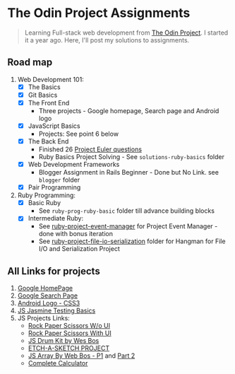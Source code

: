 # The Odin Project Assignments

> Learning Full-stack web development from [The Odin Project](https://www.theodinproject.com/). I started it a year ago. Here, I'll post my solutions to assignments.

## Road map
1. Web Development 101:
    - [x] The Basics
    - [x] Git Basics
    - [x] The Front End
        - Three projects - Google homepage, Search page and Android logo
    - [x] JavaScript Basics
        - Projects: See point 6 below
    - [x] The Back End
        - Finished 26 [Project Euler questions](https://github.com/cdadityang/project-euler)
        - Ruby Basics Project Solving - See `solutions-ruby-basics` folder
    - [x] Web Development Frameworks
        - Blogger Assignment in Rails Beginner - Done but No Link. see `blogger` folder
    - [x] Pair Programming

2. Ruby Programming:
    - [x] Basic Ruby
        - See `ruby-prog-ruby-basic` folder till advance building blocks
    - [x] Intermediate Ruby:
        - See [ruby-project-event-manager](https://github.com/cdadityang/odin-project-assignments/tree/master/ruby-project-event-manager) for Project Event Manager - done with bonus iteration
        - See [ruby-project-file-io-serialization](https://github.com/cdadityang/odin-project-assignments/tree/master/ruby-project-file-io-serialization) folder for Hangman for File I/O and Serialization Project

## All Links for projects
1. [Google HomePage](https://cdadityang.github.io/odin-project-assignments/google-homepage)
2. [Google Search Page](https://cdadityang.github.io/odin-project-assignments/google-search-page)
3. [Android Logo - CSS3](https://cdadityang.github.io/odin-project-assignments/android-logo-css3)
4. [JS Jasmine Testing Basics](https://github.com/cdadityang/odin-project-assignments/tree/master/js-jasmine/tests)
5. JS Projects Links:
    - [Rock Paper Scissors W/o UI](https://cdadityang.github.io/odin-project-assignments/javascript-exercises-solutions/projects/rock-paper-scissors/)
    - [Rock Paper Scissors With UI](https://cdadityang.github.io/odin-project-assignments/javascript-exercises-solutions/projects/rock-paper-scissors/index2.html)
    - [JS Drum Kit by Wes Bos](https://cdadityang.github.io/odin-project-assignments/javascript-exercises-solutions/projects/01-js-drum-kit/index.html)
    - [ETCH-A-SKETCH PROJECT](https://cdadityang.github.io/odin-project-assignments/javascript-exercises-solutions/projects/etch-a-sketch/)
    - [JS Array By Web Bos - P1](https://cdadityang.github.io/odin-project-assignments/javascript-exercises-solutions/projects/04-js-arrays/) and [Part 2](https://iamadityanagla.github.io/odin-project-assignments/javascript-exercises-solutions/projects/04-js-arrays/index2.html)
    - [Complete Calculator](https://cdadityang.github.io/odin-project-assignments/javascript-exercises-solutions/projects/complete-calculator/)